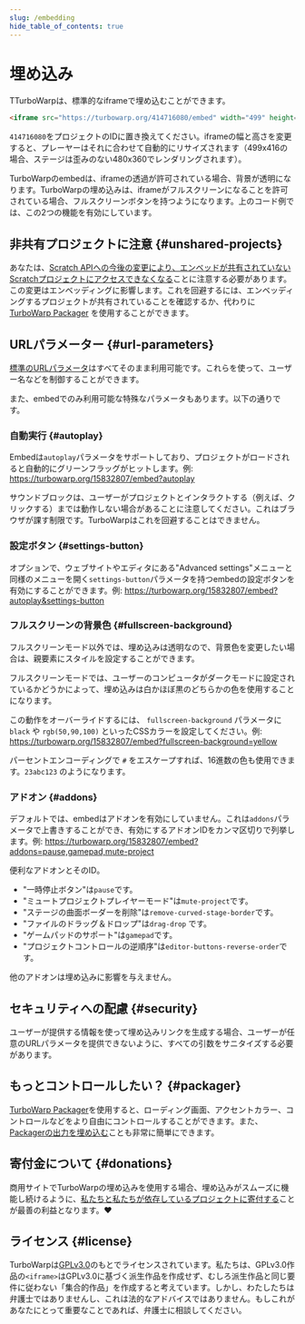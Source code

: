 ```yaml
---
slug: /embedding
hide_table_of_contents: true
---
```


# 埋め込み

TTurboWarpは、標準的なiframeで埋め込むことができます。

```html
<iframe src="https://turbowarp.org/414716080/embed" width="499" height="416" allowtransparency="true" frameborder="0" scrolling="no" allowfullscreen></iframe>
```

`414716080`をプロジェクトのIDに置き換えてください。iframeの幅と高さを変更すると、プレーヤーはそれに合わせて自動的にリサイズされます（499x416の場合、ステージは歪みのない480x360でレンダリングされます）。

TurboWarpのembedは、iframeの透過が許可されている場合、背景が透明になります。TurboWarpの埋め込みは、iframeがフルスクリーンになることを許可されている場合、フルスクリーンボタンを持つようになります。上のコード例では、この2つの機能を有効にしています。

## 非共有プロジェクトに注意 {#unshared-projects}

あなたは、[Scratch APIへの今後の変更により、エンベッドが共有されていないScratchプロジェクトにアクセスできなくなる](/unshared-projects)ことに注意する必要があります。この変更はエンベッディングに影響します。これを回避するには、エンベッディングするプロジェクトが共有されていることを確認するか、代わりに [TurboWarp Packager](https://packager.turbowarp.org/) を使用することができます。

## URLパラメーター {#url-parameters}

[標準のURLパラメータ](url-parameters.md)はすべてそのまま利用可能です。これらを使って、ユーザー名などを制御することができます。

また、embedでのみ利用可能な特殊なパラメータもあります。以下の通りです。

### 自動実行 {#autoplay}

Embedは`autoplay`パラメータをサポートしており、プロジェクトがロードされると自動的にグリーンフラッグがヒットします。例: https://turbowarp.org/15832807/embed?autoplay

サウンドブロックは、ユーザーがプロジェクトとインタラクトする（例えば、クリックする）までは動作しない場合があることに注意してください。これはブラウザが課す制限です。TurboWarpはこれを回避することはできません。

### 設定ボタン {#settings-button}

オプションで、ウェブサイトやエディタにある"Advanced settings"メニューと同様のメニューを開く`settings-button`パラメータを持つembedの設定ボタンを有効にすることができます。例: https://turbowarp.org/15832807/embed?autoplay&settings-button

### フルスクリーンの背景色 {#fullscreen-background}

フルスクリーンモード以外では、埋め込みは透明なので、背景色を変更したい場合は、親要素にスタイルを設定することができます。

フルスクリーンモードでは、ユーザーのコンピュータがダークモードに設定されているかどうかによって、埋め込みは白かほぼ黒のどちらかの色を使用することになります。

この動作をオーバーライドするには、 `fullscreen-background` パラメータに `black` や `rgb(50,90,100)` といったCSSカラーを設定してください。例: https://turbowarp.org/15832807/embed?fullscreen-background=yellow

パーセントエンコーディングで `#` をエスケープすれば、16進数の色も使用できます。`23abc123` のようになります。

### アドオン {#addons}

デフォルトでは、embedはアドオンを有効にしていません。これは`addons`パラメータで上書きすることができ、有効にするアドオンIDをカンマ区切りで列挙します。例: https://turbowarp.org/15832807/embed?addons=pause,gamepad,mute-project

便利なアドオンとそのID。

 - "一時停止ボタン"は`pause`です。
 - "ミュートプロジェクトプレイヤーモード"は`mute-project`です。
 - "ステージの曲面ボーダーを削除"は`remove-curved-stage-border`です。
 - "ファイルのドラッグ＆ドロップ"は`drag-drop` です。
 - "ゲームパッドのサポート"は`gamepad`です。
 - "プロジェクトコントロールの逆順序"は`editor-buttons-reverse-order`です。

他のアドオンは埋め込みに影響を与えません。

## セキュリティへの配慮 {#security}

ユーザーが提供する情報を使って埋め込みリンクを生成する場合、ユーザーが任意のURLパラメータを提供できないように、すべての引数をサニタイズする必要があります。

## もっとコントロールしたい？ {#packager}

[TurboWarp Packager](https://packager.turbowarp.org/)を使用すると、ローディング画面、アクセントカラー、コントロールなどをより自由にコントロールすることができます。また、[Packagerの出力を埋め込む](/packager/embedding)ことも非常に簡単にできます。

## 寄付金について {#donations}

商用サイトでTurboWarpの埋め込みを使用する場合、埋め込みがスムーズに機能し続けるように、[私たちと私たちが依存しているプロジェクトに寄付する](/donate)ことが最善の利益となります。❤️

## ライセンス {#license}

TurboWarpは[GPLv3.0](https://github.com/TurboWarp/scratch-gui/blob/develop/LICENSE)のもとでライセンスされています。私たちは、GPLv3.0作品の`<iframe>`はGPLv3.0に基づく派生作品を作成せず、むしろ派生作品と同じ要件に従わない「集合的作品」を作成すると考えています。しかし、わたしたちは弁護士ではありませんし、これは法的なアドバイスではありません。もしこれがあなたにとって重要なことであれば、弁護士に相談してください。
